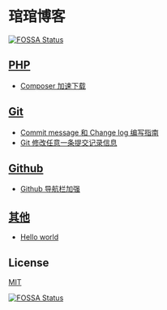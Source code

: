 # 琯琯博客
[![FOSSA Status](https://app.fossa.io/api/projects/git%2Bgithub.com%2Fguanguans%2Fguanguans.svg?type=shield)](https://app.fossa.io/projects/git%2Bgithub.com%2Fguanguans%2Fguanguans?ref=badge_shield)


## [PHP](https://github.com/guanguans/guanguans/labels/PHP)
* [Composer 加速下载](https://github.com/guanguans/guanguans/issues/5)

## [Git](https://github.com/guanguans/guanguans/labels/Git)

* [Commit message 和 Change log 编写指南](https://github.com/guanguans/guanguans/issues/2)
* [Git 修改任意一条提交记录信息](https://github.com/guanguans/guanguans/issues/4)

## [Github](https://github.com/guanguans/guanguans/labels/Github)

* [Github 导航栏加强](https://github.com/guanguans/guanguans/issues/3)

## [其他](https://github.com/guanguans/guanguans/labels/其他)

* [Hello world](https://github.com/guanguans/guanguans/issues/1)

## License

[MIT](LICENSE)


[![FOSSA Status](https://app.fossa.io/api/projects/git%2Bgithub.com%2Fguanguans%2Fguanguans.svg?type=large)](https://app.fossa.io/projects/git%2Bgithub.com%2Fguanguans%2Fguanguans?ref=badge_large)